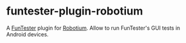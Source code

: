 # funtester-plugin-robotium
A [FunTester](https://github.com/funtester/funtester) plugin for [Robotium](https://github.com/RobotiumTech/robotium). Allow to run FunTester's GUI tests in Android devices.
